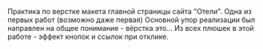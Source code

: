 Практика по верстке макета главной страницы сайта "Отели".
Одна из первых работ (возможно даже первая)
Основной упор реализации был направлен на общее понимание - вёрстка это...
Из всех плюшек в этой работе - эффект кнопок и ссылок при отклике.